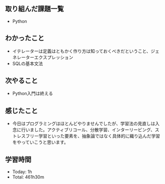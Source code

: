 ## 取り組んだ課題一覧
- Python
## わかったこと
- イテレーターは定義はともかく作り方は知っておくべきだということ、ジェネレーターエクスプレッション
- SQLの基本文法
## 次やること
- Python入門は終える
## 感じたこと
- 今日はプログラミングはほとんどやりませんでしたが、学習法の見直しは入念に行いました。アクティブリコール、分散学習、インターリービング、ストレスフリー学習といった要素を、抽象論ではなく具体的に織り込んだ学習をやっていこうと思います。
## 学習時間
- Today: 1h
- Total: 461h30m
